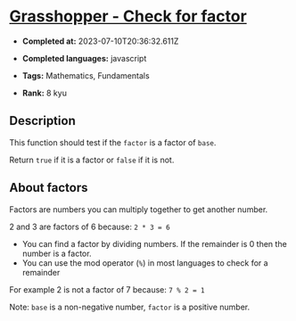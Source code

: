# [Grasshopper - Check for factor](https://www.codewars.com/kata/55cbc3586671f6aa070000fb)

- **Completed at:** 2023-07-10T20:36:32.611Z

- **Completed languages:** javascript

- **Tags:** Mathematics, Fundamentals

- **Rank:** 8 kyu

## Description

This function should test if the `factor` is a factor of `base`.

Return `true` if it is a factor or `false` if it is not.

## About factors
Factors are numbers you can multiply together to get another number.

2 and 3 are factors of 6 because: `2 * 3 = 6`

- You can find a factor by dividing numbers. If the remainder is 0 then the number is a factor.
- You can use the mod operator (`%`) in most languages to check for a remainder

For example 2 is not a factor of 7 because: `7 % 2 = 1`

Note: `base` is a non-negative number, `factor` is a positive number.